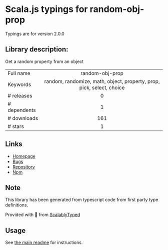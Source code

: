 
# Scala.js typings for random-obj-prop

Typings are for version 2.0.0

## Library description:
Get a random property from an object

|                    |                 |
| ------------------ | :-------------: |
| Full name          | random-obj-prop |
| Keywords           | random, randomize, math, object, property, prop, pick, select, choice |
| # releases         | 0 |
| # dependents       | 1 |
| # downloads        | 161 |
| # stars            | 1 |

## Links
- [Homepage](https://github.com/sindresorhus/random-obj-prop#readme)
- [Bugs](https://github.com/sindresorhus/random-obj-prop/issues)
- [Repository](https://github.com/sindresorhus/random-obj-prop)
- [Npm](https://www.npmjs.com/package/random-obj-prop)
    


## Note
This library has been generated from typescript code from first party type definitions.

Provided with :purple_heart: from [ScalablyTyped](https://github.com/oyvindberg/ScalablyTyped)

## Usage
See [the main readme](../../readme.md) for instructions.


